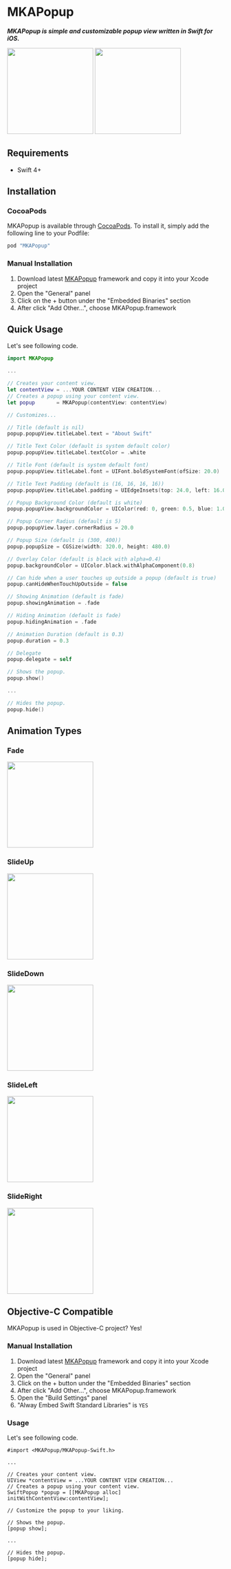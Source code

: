 MKAPopup
===

***MKAPopup is simple and customizable popup view written in Swift for iOS.***

<img src="./README/popup1.gif" width="200"/> <img src="./README/popup2.gif" width="200"/>

## Requirements

- Swift 4+

## Installation

### CocoaPods

MKAPopup is available through [CocoaPods](http://cocoapods.org). To install
it, simply add the following line to your Podfile:

```ruby
pod "MKAPopup"
```

### Manual Installation

1. Download latest [MKAPopup](https://github.com/HituziANDO/MKAPopup/releases) framework and copy it into your Xcode project
1. Open the "General" panel
1. Click on the + button under the "Embedded Binaries" section
1. After click "Add Other...", choose MKAPopup.framework


## Quick Usage

Let's see following code.

```swift
import MKAPopup

...

// Creates your content view.
let contentView = ...YOUR CONTENT VIEW CREATION...
// Creates a popup using your content view.
let popup       = MKAPopup(contentView: contentView)

// Customizes...

// Title (default is nil)
popup.popupView.titleLabel.text = "About Swift"

// Title Text Color (default is system default color)
popup.popupView.titleLabel.textColor = .white

// Title Font (default is system default font)
popup.popupView.titleLabel.font = UIFont.boldSystemFont(ofSize: 20.0)

// Title Text Padding (default is (16, 16, 16, 16))
popup.popupView.titleLabel.padding = UIEdgeInsets(top: 24.0, left: 16.0, bottom: 24.0, right: 16.0)

// Popup Background Color (default is white)
popup.popupView.backgroundColor = UIColor(red: 0, green: 0.5, blue: 1.0, alpha: 1.0)

// Popup Corner Radius (default is 5)
popup.popupView.layer.cornerRadius = 20.0

// Popup Size (default is (300, 400))
popup.popupSize = CGSize(width: 320.0, height: 480.0)

// Overlay Color (default is black with alpha=0.4)
popup.backgroundColor = UIColor.black.withAlphaComponent(0.8)

// Can hide when a user touches up outside a popup (default is true)
popup.canHideWhenTouchUpOutside = false

// Showing Animation (default is fade)
popup.showingAnimation = .fade

// Hiding Animation (default is fade)
popup.hidingAnimation = .fade

// Animation Duration (default is 0.3)
popup.duration = 0.3

// Delegate
popup.delegate = self

// Shows the popup.
popup.show()

...

// Hides the popup.
popup.hide()
```

## Animation Types

### Fade

<img src="./README/popup_fade.gif" width="200"/>

### SlideUp

<img src="./README/popup_slideup.gif" width="200"/>

### SlideDown

<img src="./README/popup_slidedown.gif" width="200"/>

### SlideLeft

<img src="./README/popup_slideleft.gif" width="200"/>

### SlideRight

<img src="./README/popup_slideright.gif" width="200"/>

## Objective-C Compatible

MKAPopup is used in Objective-C project?
Yes!

### Manual Installation

1. Download latest [MKAPopup](https://github.com/HituziANDO/MKAPopup/releases) framework and copy it into your Xcode project
1. Open the "General" panel
1. Click on the + button under the "Embedded Binaries" section
1. After click "Add Other...", choose MKAPopup.framework
1. Open the "Build Settings" panel
1. "Alway Embed Swift Standard Libraries" is `YES`

### Usage

Let's see following code.

```objc
#import <MKAPopup/MKAPopup-Swift.h>

...

// Creates your content view.
UIView *contentView = ...YOUR CONTENT VIEW CREATION...
// Creates a popup using your content view.
SwiftPopup *popup = [[MKAPopup alloc] initWithContentView:contentView];

// Customize the popup to your liking.

// Shows the popup.
[popup show];

...

// Hides the popup.
[popup hide];
```
